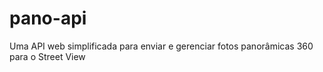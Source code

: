 # pano-api
Uma API web simplificada para enviar e gerenciar fotos panorâmicas 360 para o Street View
